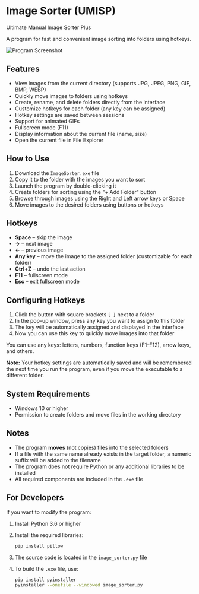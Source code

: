 # Image Sorter (UMISP)
Ultimate Manual Image Sorter Plus

A program for fast and convenient image sorting into folders using hotkeys.

![Program Screenshot](screenshot.png)

## Features

- View images from the current directory (supports JPG, JPEG, PNG, GIF, BMP, WEBP)
- Quickly move images to folders using hotkeys
- Create, rename, and delete folders directly from the interface
- Customize hotkeys for each folder (any key can be assigned)
- Hotkey settings are saved between sessions
- Support for animated GIFs
- Fullscreen mode (F11)
- Display information about the current file (name, size)
- Open the current file in File Explorer

## How to Use

1. Download the `ImageSorter.exe` file  
2. Copy it to the folder with the images you want to sort  
3. Launch the program by double-clicking it  
4. Create folders for sorting using the "+ Add Folder" button  
5. Browse through images using the Right and Left arrow keys or Space  
6. Move images to the desired folders using buttons or hotkeys  

## Hotkeys

- **Space** – skip the image  
- **→** – next image  
- **←** – previous image  
- **Any key** – move the image to the assigned folder (customizable for each folder)  
- **Ctrl+Z** – undo the last action  
- **F11** – fullscreen mode  
- **Esc** – exit fullscreen mode  

## Configuring Hotkeys

1. Click the button with square brackets `[ ]` next to a folder  
2. In the pop-up window, press any key you want to assign to this folder  
3. The key will be automatically assigned and displayed in the interface  
4. Now you can use this key to quickly move images into that folder  

You can use any keys: letters, numbers, function keys (F1–F12), arrow keys, and others.

**Note:** Your hotkey settings are automatically saved and will be remembered the next time you run the program, even if you move the executable to a different folder.

## System Requirements

- Windows 10 or higher  
- Permission to create folders and move files in the working directory  

## Notes

- The program **moves** (not copies) files into the selected folders  
- If a file with the same name already exists in the target folder, a numeric suffix will be added to the filename  
- The program does not require Python or any additional libraries to be installed  
- All required components are included in the `.exe` file  

## For Developers

If you want to modify the program:

1. Install Python 3.6 or higher  
2. Install the required libraries:

   ```bash
   pip install pillow
   ```

3. The source code is located in the `image_sorter.py` file  
4. To build the `.exe` file, use:

   ```bash
   pip install pyinstaller
   pyinstaller --onefile --windowed image_sorter.py
   ```

